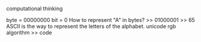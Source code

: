 computational thinking

byte = 00000000
bit = 0
How to represent "A" in bytes? >> 01000001 >> 65
ASCII is the way to represent the letters of the alphabet.
unicode
rgb
algorithm >> code